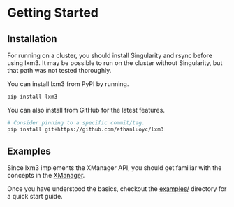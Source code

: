 # Getting Started

## Installation
For running on a cluster, you should install Singularity and rsync before using lxm3.
It may be possible to run on the cluster without Singularity, but that path
was not tested thoroughly.

You can install lxm3 from PyPI by running.
```bash
pip install lxm3
```
You can also install from GitHub for the latest features.
```bash
# Consider pinning to a specific commit/tag.
pip install git+https://github.com/ethanluoyc/lxm3
```

## Examples
Since lxm3 implements the XManager API, you should get familiar with
the concepts in the [XManager](https://github.com/deepmind/xmanager).

Once you have understood the basics,
checkout the [examples/](https://github.com/ethanluoyc/lxm3/tree/main/examples)
directory for a quick start guide.
